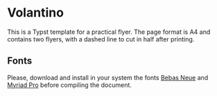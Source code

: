 # Volantino
This is a Typst template for a practical flyer.
The page format is A4 and contains two flyers, with a dashed line to cut in half after printing.

## Fonts
Please, download and install in your system the fonts [Bebas Neue](https://fonts.google.com/specimen/Bebas+Neue) and [Myriad Pro](https://www.cufonfonts.com/font/myriad-pro) before compiling the document.
